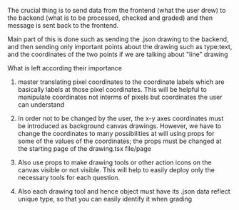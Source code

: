 

The crucial thing is to send data from the frontend (what the user drew) to the backend (what is to be processed, checked and graded) and then message is sent back to the frontend.

Main part of this is done such as sending the .json drawing to the backend, and then sending only important points about the drawing such as type:text, and the coordinates of the two points if we are talking about "line" drawing

What is left according their importance

1. master translating pixel coordinates to the coordinate labels which are basically labels at those pixel coordinates. This will be helpful to manipulate coordinates not interms of pixels but coordinates the user can understand

2. In order not to be changed by the user, the x-y axes coordinates must be introduced as background canvas drawings. However, we have to change the coordinates to many possibilities at will using props for some of the values of the coordinates; the props must be changed at the starting page of the drawing.tsx file/page 

3. Also use props to make drawing tools or other action icons on the canvas visible or not visible. This will help to easily deploy only the necessary tools for each question.

4. Also each drawing tool and hence object must have its .json data reflect unique type, so that you can easily identify it when grading

